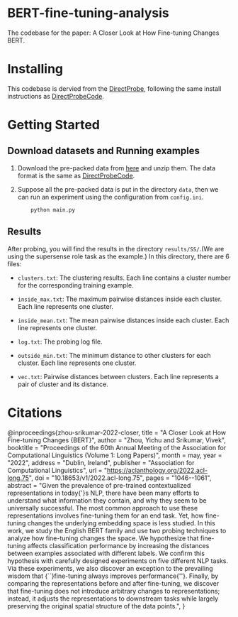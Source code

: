 # BERT-fine-tuning-analysis
The codebase for the paper: A Closer Look at How Fine-tuning Changes BERT.

# Installing
This codebase is dervied from the [DirectProbe][], following
the same install instructions as [DirectProbeCode][].

# Getting Started

## Download datasets and Running examples

1. Download the pre-packed data from [here][data_url] and
   unzip them. The data format is the same as [DirectProbeCode][].
2. Suppose all the pre-packed data is put in the directory
   `data`, then we can run an experiment using the
   configuration from `config.ini`.

    ```
        python main.py
    ```

## Results
After probing, you will find the results in the
directory `results/SS/`.(We are using the supersense
role task as the example.)
In this directory, there are 6 files:
- `clusters.txt`: The clustering results. Each line contains
  a cluster number for the corresponding training example. 

- `inside_max.txt`: The maximum pairwise distances inside
  each cluster. Each line represents one cluster.

- `inside_mean.txt`: The mean pairwise distances inside each
  cluster. Each line represents one cluster.

- `log.txt`: The probing log file.

- `outside_min.txt`: The minimum distance to other clusters
  for each cluster. Each line represents one cluster.

- `vec.txt`: Pairwise distances between clusters. Each line
  represents a pair of cluster and its distance.

# Citations

@inproceedings{zhou-srikumar-2022-closer,
    title = "A Closer Look at How Fine-tuning Changes {BERT}",
    author = "Zhou, Yichu  and
      Srikumar, Vivek",
    booktitle = "Proceedings of the 60th Annual Meeting of the Association for Computational Linguistics (Volume 1: Long Papers)",
    month = may,
    year = "2022",
    address = "Dublin, Ireland",
    publisher = "Association for Computational Linguistics",
    url = "https://aclanthology.org/2022.acl-long.75",
    doi = "10.18653/v1/2022.acl-long.75",
    pages = "1046--1061",
    abstract = "Given the prevalence of pre-trained contextualized representations in today{'}s NLP, there have been many efforts to understand what information they contain, and why they seem to be universally successful. The most common approach to use these representations involves fine-tuning them for an end task. Yet, how fine-tuning changes the underlying embedding space is less studied. In this work, we study the English BERT family and use two probing techniques to analyze how fine-tuning changes the space. We hypothesize that fine-tuning affects classification performance by increasing the distances between examples associated with different labels. We confirm this hypothesis with carefully designed experiments on five different NLP tasks. Via these experiments, we also discover an exception to the prevailing wisdom that {``}fine-tuning always improves performance{''}. Finally, by comparing the representations before and after fine-tuning, we discover that fine-tuning does not introduce arbitrary changes to representations; instead, it adjusts the representations to downstream tasks while largely preserving the original spatial structure of the data points.",
}

[DirectProbe]: https://aclanthology.org/2021.naacl-main.401/
[DirectProbeCode]: https://github.com/utahnlp/DirectProbe
[data_url]: https://drive.google.com/drive/folders/1mlF-O20Zsa_jJG3tjV-vVrIivY71_R5P
